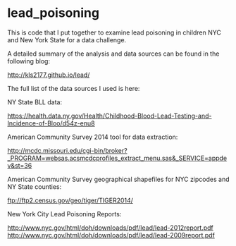 # lead_poisoning

This is code that I put together to examine lead poisoning in children NYC and New York State for a data challenge.

A detailed summary of the analysis and data sources can be found in the following blog:

http://kls2177.github.io/lead/

The full list of the data sources I used is here:

NY State BLL data:

https://health.data.ny.gov/Health/Childhood-Blood-Lead-Testing-and-Incidence-of-Bloo/d54z-enu8

American Community Survey 2014 tool for data extraction:

http://mcdc.missouri.edu/cgi-bin/broker?_PROGRAM=websas.acsmcdcprofiles_extract_menu.sas&_SERVICE=appdev&st=36

American Community Survey geographical shapefiles for NYC zipcodes and NY State counties:

ftp://ftp2.census.gov/geo/tiger/TIGER2014/

New York City Lead Poisoning Reports:

http://www.nyc.gov/html/doh/downloads/pdf/lead/lead-2012report.pdf
http://www.nyc.gov/html/doh/downloads/pdf/lead/lead-2009report.pdf

